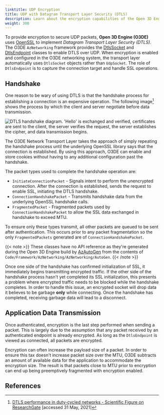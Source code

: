 ```yaml
---
linktitle: UDP Encryption
title: UDP with Datagram Transport Layer Security (DTLS)
description: Learn about the encryption capabilities of the Open 3D Engine (O3DE) `AzNetworking` framework and how to use them in your project.
weight: 300
---
```


To provide encryption to secure UDP packets, **Open 3D Engine (O3DE)** uses [OpenSSL](https://www.openssl.org/) to implement *Datagram Transport Layer Security (DTLS)*. The O3DE `AzNetworking` framework provides the [DtlsSocket](/docs/api/frameworks/aznetworking/class_az_networking_1_1_dtls_socket.html) and [DtlsEndpoint](/docs/api/frameworks/aznetworking/class_az_networking_1_1_dtls_endpoint.html) classes to enable DTLS over UDP. When encryption is enabled and configured in the O3DE networking system, the transport layer automatically uses `DtlsSocket` objects rather than `UdpSocket`. The role of `DtlsEndpoint` is to capture the connection target and handle SSL operations.

## Handshake

One reason to be wary of using DTLS is that the handshake process for establishing a connection is an expensive operation. The following image[^1] shows the process by which the client and server negotiate before data transmission.

![DTLS handshake diagram. 'Hello' is exchanged and verified, certificates are sent to the client, the server verifies the request, the server establishes the cipher, and data transmission begins.](/images/user-guide/networking/dtls-handshake.png)

The O3DE Network Transport Layer takes the approach of simply repeating the handshake process until the underlying OpenSSL library says that the connection is established. By using this approach, O3DE can enable and store cookies without having to any additional configuration past the handshake.

The packet types used to complete the handshake operation are:

* `InitiateConnectionPacket` - Signals intent to perform the unencrypted connection. After the connection is established, sends the request to enable SSL, initiating the DTLS handshake.
* `ConnectionHandshakePacket` - Transmits handshake data from the underlying OpenSSL handshake calls.
* `FragmentedPacket` - Fragmented packets used by `ConnectionHandshakePacket` to allow the SSL data exchanged in handshake to exceed MTU.

To ensure only these types transmit, all other packets are queued to be sent after authentication. This occurs prior to any packet fragmentation so the only `FragmentedPackets` generated are of `ConnectionHandshakePacket`.

{{< note >}}
These classes have no API reference as they're generated during the Open 3D Engine build by [AzAutoGen](/docs/user-guide/programming/autogen/) from the contents of `Code/Framework/AzNetworking/AzNetworking/AutoGen`.
{{< /note >}}

Once one side of the handshake has confirmed initialization of SSL, it immediately begins transmitting encrypted traffic. If the other side of the handshake process hasn't yet completed its SSL initialization, this presents a problem where encrypted traffic needs to be blocked while the handshake completes. In order to handle this issue, an encrypted socket will drop data it believes to be garbage **only** while connecting. Once the handshake has completed, receiving garbage data will lead to a disconnect.

## Application Data Transmission

Once authenticated, encryption is the last step performed when sending a packet. This is largely due to the assumption that any packet received by an authenticated endpoint is already encrypted. As long as the `DtlsEndpoint` is viewed as connected, all packets are encrypted.

Encryption can often increase the payload size of a packet. In order to ensure this tax doesn't increase packet size over the MTU, O3DE subtracts an amount of available data for the application to accommodate the encryption size. The result is that packets close to MTU prior to encryption can end up being preemptively fragmented with encryption enabled.

## References

[^1]: [DTLS performance in duty-cycled networks - Scientific Figure on ResearchGate](https://www.researchgate.net/figure/Message-exchange-during-a-DTLS-handshake-Messages-in-parentheses-are-not-sent-for_fig1_308815075) \[accessed 31 May, 2021\]